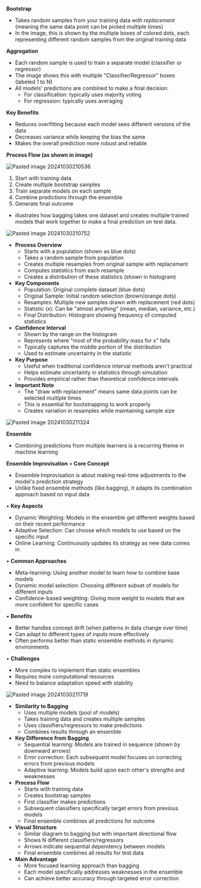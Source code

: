 **Bootstrap** 
- Takes random samples from your training data _with replacement_ (meaning the same data point can be picked multiple times)
- In the image, this is shown by the multiple boxes of colored dots, each representing different random samples from the original training data

**Aggregation**
- Each random sample is used to train a separate model (classifier or regressor)
- The image shows this with multiple "Classifier/Regressor" boxes (labeled 1 to N)
- All models' predictions are combined to make a final decision:
	- For classification: typically uses majority voting
	- For regression: typically uses averaging

**Key Benefits**
- Reduces overfitting because each model sees different versions of the data
- Decreases variance while keeping the bias the same
- Makes the overall prediction more robust and reliable

**Process Flow (as shown in image)**

![Pasted image 20241030210536](https://github.com/user-attachments/assets/8ad70c4d-5e64-4bdc-b50a-f38cc14bb005)


1) Start with training data
2) Create multiple bootstrap samples
3) Train separate models on each sample
4) Combine predictions through the ensemble
5) Generate final outcome
- illustrates how bagging takes one dataset and creates multiple trained models that work together to make a final prediction on test data.


![Pasted image 20241030210752](https://github.com/user-attachments/assets/bfd6c4d5-99c0-417e-9c94-4a01759f93c5)


- **Process Overview**
	- Starts with a population (shown as blue dots)
	- Takes a random sample from population
	- Creates multiple resamples from original sample with replacement
	- Computes statistics from each resample
	- Creates a distribution of these statistics (shown in histogram)
- **Key Components**
	- Population: Original complete dataset (blue dots)
	- Original Sample: Initial random selection (brown/orange dots)
	- Resamples: Multiple new samples drawn with replacement (red dots)
	- Statistic (x): Can be "almost anything" (mean, median, variance, etc.)
	- Final Distribution: Histogram showing frequency of computed statistics
- **Confidence Interval**
	- Shown by the range on the histogram
	- Represents where "most of the probability mass for x" falls
	- Typically captures the middle portion of the distribution
	- Used to estimate uncertainty in the statistic
- **Key Purpose**
	- Useful when traditional confidence interval methods aren't practical
	- Helps estimate uncertainty in statistics through simulation
	- Provides empirical rather than theoretical confidence intervals
- **Important Note**
	- The "draw with replacement" means same data points can be selected multiple times
	- This is essential for bootstrapping to work properly
	- Creates variation in resamples while maintaining sample size



![Pasted image 20241030211324](https://github.com/user-attachments/assets/60b0bc9a-762d-449b-9ef5-278d1f8e3959)


**Ensemble**
- Combining predictions from multiple learners is a recurring theme in machine learning

**Ensemble Improvisation** 
• **Core Concept**
  - Ensemble Improvisation is about making real-time adjustments to the model's prediction strategy
  - Unlike fixed ensemble methods (like bagging), it adapts its combination approach based on input data

• **Key Aspects**
  - Dynamic Weighting: Models in the ensemble get different weights based on their recent performance
  - Adaptive Selection: Can choose which models to use based on the specific input
  - Online Learning: Continuously updates its strategy as new data comes in

• **Common Approaches**
  - Meta-learning: Using another model to learn how to combine base models
  - Dynamic model selection: Choosing different subset of models for different inputs
  - Confidence-based weighting: Giving more weight to models that are more confident for specific cases

• **Benefits**
  - Better handles concept drift (when patterns in data change over time)
  - Can adapt to different types of inputs more effectively
  - Often performs better than static ensemble methods in dynamic environments

• **Challenges**
  - More complex to implement than static ensembles
  - Requires more computational resources
  - Need to balance adaptation speed with stability


![Pasted image 20241030211719](https://github.com/user-attachments/assets/33970380-e40a-4ec5-8b94-0410de3c064b)


- **Similarity to Bagging**
    - Uses multiple models (pool of models)
    - Takes training data and creates multiple samples
    - Uses classifiers/regressors to make predictions
    - Combines results through an ensemble
- **Key Difference from Bagging**
    - Sequential learning: Models are trained in sequence (shown by downward arrows)
    - Error correction: Each subsequent model focuses on correcting errors from previous models
    - Adaptive learning: Models build upon each other's strengths and weaknesses
- **Process Flow**
    - Starts with training data
    - Creates bootstrap samples
    - First classifier makes predictions
    - Subsequent classifiers specifically target errors from previous models
    - Final ensemble combines all predictions for outcome
- **Visual Structure**
    - Similar diagram to bagging but with important directional flow
    - Shows N different classifiers/regressors
    - Arrows indicate sequential dependency between models
    - Final ensemble combines all results for test data
- **Main Advantage**
    - More focused learning approach than bagging
    - Each model specifically addresses weaknesses in the ensemble
    - Can achieve better accuracy through targeted error correction
